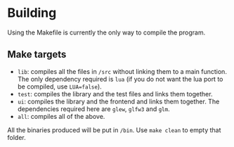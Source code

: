# Building
Using the Makefile is currently the only way to compile the program.

## Make targets
- `lib`: compiles all the files in `/src` without linking them to a main
function. The only dependency required is `lua` (if you do not want the lua
port to be compiled, use `LUA=false`).
- `test`: compiles the library and the test files and links them together.
- `ui`: compiles the library and the frontend and links them together. The
dependencies required here are `glew`, `glfw3` and `glm`.
- `all`: compiles all of the above.

All the binaries produced will be put in `/bin`. Use `make clean` to empty
that folder.
